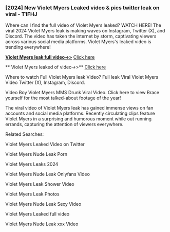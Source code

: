### [2024] New  Violet Myers Leaked video & pics twitter leak on viral - T1FHJ
Where can I find the full video of  Violet Myers leaked? WATCH HERE! The viral 2024  Violet Myers leak is making waves on Instagram, Twitter (X), and Discord. The video has taken the internet by storm, captivating viewers across various social media platforms.  Violet Myers's leaked video is trending everywhere!


**[ Violet Myers leak full video->>](http://wildbook.top/wildbook8git)** [Click here](http://wildbook.top/wildbook8git)

** Violet Myers leaked of video->>** [Click here](http://wildbook.top/wildbook8git)


Where to watch Full  Violet Myers leak Video? Full leak Viral  Violet Myers Video Twitter (X), Instagram, Discord.

Video Boy  Violet Myers MMS Drunk Viral Video. Click here to view Brace yourself for the most talked-about footage of the year!

The viral video of  Violet Myers leak has gained immense views on fan accounts and social media platforms. Recently circulating clips feature  Violet Myers in a surprising and humorous moment while out running errands, capturing the attention of viewers everywhere.


Related Searches:

 Violet Myers Leaked Video on Twitter

 Violet Myers Nude Leak Porn

 Violet Myers Leaks 2024

 Violet Myers Nude Leak Onlyfans Video

 Violet Myers Leak Shower Video

 Violet Myers Leak Photos

 Violet Myers Nude Leak Sexy Video

 Violet Myers Leaked full video

 Violet Myers Nude Leak xxx Video

